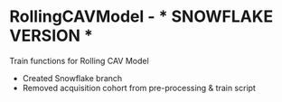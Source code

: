 # RollingCAVModel - * SNOWFLAKE VERSION *
Train functions for Rolling CAV Model

- Created Snowflake branch
- Removed acquisition cohort from pre-processing & train script
